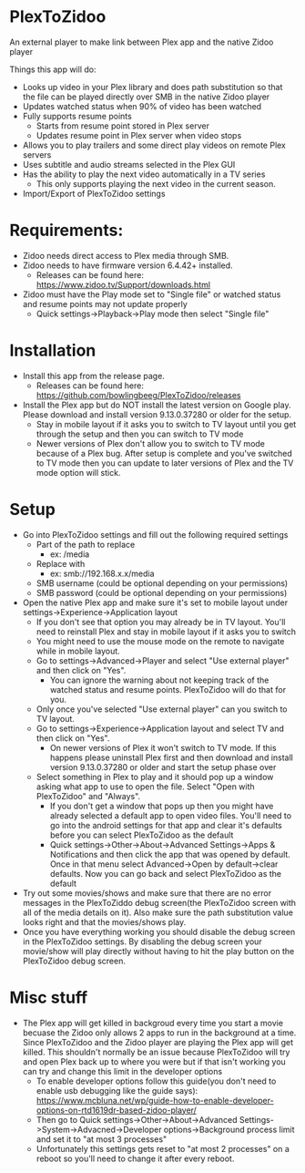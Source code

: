 # PlexToZidoo
An external player to make link between Plex app and the native Zidoo player

Things this app will do:
  - Looks up video in your Plex library and does path substitution so that the file can be played directly over SMB in the native Zidoo player
  - Updates watched status when 90% of video has been watched
  - Fully supports resume points
    - Starts from resume point stored in Plex server
    - Updates resume point in Plex server when video stops
  - Allows you to play trailers and some direct play videos on remote Plex servers
  - Uses subtitle and audio streams selected in the Plex GUI
  - Has the ability to play the next video automatically in a TV series
    - This only supports playing the next video in the current season.
  - Import/Export of PlexToZidoo settings

# Requirements:
  - Zidoo needs direct access to Plex media through SMB.
  - Zidoo needs to have firmware version 6.4.42+ installed.  
    - Releases can be found here: https://www.zidoo.tv/Support/downloads.html
  - Zidoo must have the Play mode set to "Single file" or watched status and resume points may not update properly
    - Quick settings->Playback->Play mode then select "Single file"
  
# Installation
  - Install this app from the release page.  
    - Releases can be found here: https://github.com/bowlingbeeg/PlexToZidoo/releases
  - Install the Plex app but do NOT install the latest version on Google play.  Please download and install version 9.13.0.37280 or older for the setup.
    - Stay in mobile layout if it asks you to switch to TV layout until you get through the setup and then you can switch to TV mode 
    - Newer versions of Plex don't allow you to switch to TV mode because of a Plex bug.  After setup is complete and you've switched to TV mode then you can update to later versions of Plex and the TV mode option will stick.

# Setup
  - Go into PlexToZidoo settings and fill out the following required settings
    - Part of the path to replace
      - ex: /media
    - Replace with
      - ex: smb://192.168.x.x/media
    - SMB username (could be optional depending on your permissions)
    - SMB password (could be optional depending on your permissions)
  - Open the native Plex app and make sure it's set to mobile layout under settings->Experience->Application layout
    - If you don't see that option you may already be in TV layout.  You'll need to reinstall Plex and stay in mobile layout if it asks you to switch
    - You might need to use the mouse mode on the remote to navigate while in mobile layout.
    - Go to settings->Advanced->Player and select "Use external player" and then click on "Yes".
      - You can ignore the warning about not keeping track of the watched status and resume points.  PlexToZidoo will do that for you.
    - Only once you've selected "Use external player" can you switch to TV layout.
    - Go to settings->Experience->Application layout and select TV and then click on "Yes".
      - On newer versions of Plex it won't switch to TV mode.  If this happens please uninstall Plex first and then download and install version 9.13.0.37280 or older and start the setup phase over
    - Select something in Plex to play and it should pop up a window asking what app to use to open the file.  Select "Open with PlexToZidoo" and "Always".
      - If you don't get a window that pops up then you might have already selected a default app to open video files.  You'll need to go into the android settings for that app and clear it's defaults before you can select PlexToZidoo as the default
      - Quick settings->Other->About->Advanced Settings->Apps & Notifications and then click the app that was opened by default.  Once in that menu select Advanced->Open by default->clear defaults.  Now you can go back and select PlexToZidoo as the default
  - Try out some movies/shows and make sure that there are no error messages in the PlexToZiddo debug screen(the PlexToZidoo screen with all of the media details on it).  Also make sure the path substitution value looks right and that the movies/shows play.
  - Once you have everything working you should disable the debug screen in the PlexToZidoo settings. By disabling the debug screen your movie/show will play directly without having to hit the play button on the PlexToZidoo debug screen.
      
# Misc stuff
  - The Plex app will get killed in backgroud every time you start a movie becuase the Zidoo only allows 2 apps to run in the background at a time. Since PlexToZidoo and the Zidoo player are playing the Plex app will get killed.  This shouldn't normally be an issue because PlexToZidoo will try and open Plex back up to where you were but if that isn't working you can try and change this limit in the developer options
    - To enable developer options follow this guide(you don't need to enable usb debugging like the guide says): https://www.mcbluna.net/wp/guide-how-to-enable-developer-options-on-rtd1619dr-based-zidoo-player/
    - Then go to Quick settings->Other->About->Advanced Settings->System->Advacned->Developer options->Background process limit and set it to "at most 3 processes"
    - Unfortunately this settings gets reset to "at most 2 processes" on a reboot so you'll need to change it after every reboot.
